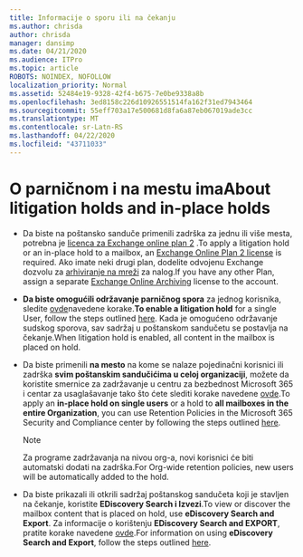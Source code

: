 ```yaml
---
title: Informacije o sporu ili na čekanju
ms.author: chrisda
author: chrisda
manager: dansimp
ms.date: 04/21/2020
ms.audience: ITPro
ms.topic: article
ROBOTS: NOINDEX, NOFOLLOW
localization_priority: Normal
ms.assetid: 52484e19-9328-42f4-b675-7e0be9338a8b
ms.openlocfilehash: 3ed8158c226d10926551514fa162f31ed7943464
ms.sourcegitcommit: 55eff703a17e500681d8fa6a87eb067019ade3cc
ms.translationtype: MT
ms.contentlocale: sr-Latn-RS
ms.lasthandoff: 04/22/2020
ms.locfileid: "43711033"
---
```

# <a name="about-litigation-holds-and-in-place-holds"></a><span data-ttu-id="5d453-102">O parničnom i na mestu ima</span><span class="sxs-lookup"><span data-stu-id="5d453-102">About litigation holds and in-place holds</span></span>

- <span data-ttu-id="5d453-103">Da biste na poštansko sanduče primenili zadrška za jednu ili više mesta, potrebna je [licenca za Exchange online plan 2](https://docs.microsoft.com/office365/servicedescriptions/office-365-platform-service-description/office-365-plan-options) .</span><span class="sxs-lookup"><span data-stu-id="5d453-103">To apply a litigation hold or an in-place hold to a mailbox, an [Exchange Online Plan 2 license](https://docs.microsoft.com/office365/servicedescriptions/office-365-platform-service-description/office-365-plan-options) is required.</span></span> <span data-ttu-id="5d453-104">Ako imate neki drugi plan, dodelite odvojenu Exchange dozvolu za [arhiviranje na mreži](https://docs.microsoft.com/office365/servicedescriptions/exchange-online-archiving-service-description/exchange-online-archiving-service-description) za nalog.</span><span class="sxs-lookup"><span data-stu-id="5d453-104">If you have any other Plan, assign a separate [Exchange Online Archiving](https://docs.microsoft.com/office365/servicedescriptions/exchange-online-archiving-service-description/exchange-online-archiving-service-description) license to the account.</span></span> 
    
- <span data-ttu-id="5d453-105">**Da biste omogućili održavanje parničnog spora** za jednog korisnika, sledite [ovde](https://docs.microsoft.com/office365/SecurityCompliance/place-a-mailbox-on-litigation-hold)navedene korake.</span><span class="sxs-lookup"><span data-stu-id="5d453-105">**To enable a litigation hold** for a single User, follow the steps outlined [here](https://docs.microsoft.com/office365/SecurityCompliance/place-a-mailbox-on-litigation-hold).</span></span> <span data-ttu-id="5d453-106">Kada je omogućeno održavanje sudskog sporova, sav sadržaj u poštanskom sandučetu se postavlja na čekanje.</span><span class="sxs-lookup"><span data-stu-id="5d453-106">When litigation hold is enabled, all content in the mailbox is placed on hold.</span></span>
    
- <span data-ttu-id="5d453-107">Da biste primenili **na mesto** na kome se nalaze pojedinačni korisnici ili zadrška **svim poštanskim sandučićima u celoj organizaciji**, možete da koristite smernice za zadržavanje u centru za bezbednost Microsoft 365 i centar za usaglašavanje tako što ćete slediti korake navedene [ovde](https://docs.microsoft.com/Office365/securitycompliance/retention-policies ).</span><span class="sxs-lookup"><span data-stu-id="5d453-107">To apply an **in-place hold on single users** or a hold to **all mailboxes in the entire Organization**, you can use Retention Policies in the Microsoft 365 Security and Compliance center by following the steps outlined [here](https://docs.microsoft.com/Office365/securitycompliance/retention-policies ).</span></span>
    
    > [!NOTE]
    > <span data-ttu-id="5d453-108">Za programe zadržavanja na nivou org-a, novi korisnici će biti automatski dodati na zadrška.</span><span class="sxs-lookup"><span data-stu-id="5d453-108">For Org-wide retention policies, new users will be automatically added to the hold.</span></span> 
  
- <span data-ttu-id="5d453-109">Da biste prikazali ili otkrili sadržaj poštanskog sandučeta koji je stavljen na čekanje, koristite **EDiscovery Search i Izvezi**.</span><span class="sxs-lookup"><span data-stu-id="5d453-109">To view or discover the mailbox content that is placed on hold, use **eDiscovery Search and Export**.</span></span> <span data-ttu-id="5d453-110">Za informacije o korištenju **EDiscovery Search and EXPORT**, pratite korake navedene [ovde](https://docs.microsoft.com/office365/securitycompliance/export-search-results).</span><span class="sxs-lookup"><span data-stu-id="5d453-110">For information on using **eDiscovery Search and Export**, follow the steps outlined [here](https://docs.microsoft.com/office365/securitycompliance/export-search-results).</span></span>
    

